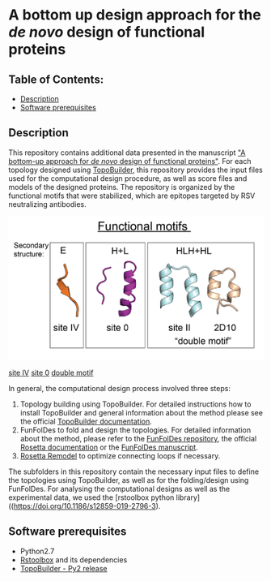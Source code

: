 # A bottom up design approach for the *de novo* design of functional proteins
## Table of Contents: 
- [Description](#description)
- [Software prerequisites](#software_prerequisites)
   
## Description
This repository contains additional data presented in the manuscript ["A bottom-up approach for *de novo* design of functional proteins"](link). For each topology designed using [TopoBuilder](link), this repository provides the input files used for the computational design procedure, as well as score files and models of the designed proteins. 
The repository is organized by the functional motifs that were stabilized, which are epitopes targeted by RSV neutralizing antibodies. 

![](./motifs.png)

[site IV](./siteIV)                                        [site 0](./site0)                    [double motif](./double_motif)


In general, the computational design process involved three steps: 
1) Topology building using TopoBuilder. For detailed instructions how to install TopoBuilder and general information about the method please see the official [TopoBuilder documentation](https://github.com/LPDI-EPFL/topobuilder/tree/releasepy2). 
2) FunFolDes to fold and design the topologies. For detailed information about the method, please refer to the [FunFolDes repository](https://github.com/LPDI-EPFL/FunFolDesData), the official [Rosetta documentation](https://www.rosettacommons.org/docs/latest/scripting_documentation/RosettaScripts/composite_protocols/fold_from_loops/FunFolDes) or the [FunFolDes manuscript](https://doi.org/10.1371/journal.pcbi.1006623). 
3) [Rosetta Remodel](https://www.rosettacommons.org/docs/latest/application_documentation/design/Remodel) to optimize connecting loops if necessary.

The subfolders in this repository contain the necessary input files to define the topologies using TopoBuilder, as well as for the folding/design using FunFolDes. For analysing the computational designs as well as the experimental data, we used the [rstoolbox python library]((https://doi.org/10.1186/s12859-019-2796-3). 


## Software prerequisites
- Python2.7 
- [Rstoolbox](https://doi.org/10.1186/s12859-019-2796-3) and its dependencies
- [TopoBuilder - Py2 release](https://github.com/LPDI-EPFL/topobuilder/tree/releasepy2)

